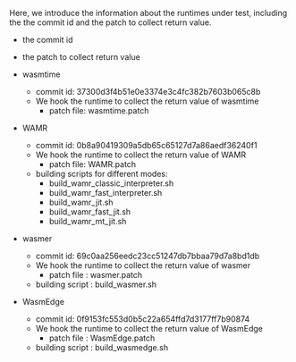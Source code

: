Here, we introduce the information about the runtimes under test, including the the commit id and the patch to collect return value.
  - the commit id
  - the patch to collect return value


- wasmtime
    - commit id: 37300d3f4b51e0e3374e3c4fc382b7603b065c8b
    - We hook the runtime to collect the return value of wasmtime
        - patch file: wasmtime.patch
-  WAMR
    - commit id: 0b8a90419309a5db65c65127d7a86aedf36240f1
    - We hook the runtime to collect the return value of WAMR
        - patch file: WAMR.patch
    - building scripts for different modes:
        - build_wamr_classic_interpreter.sh
        - build_wamr_fast_interpreter.sh
        - build_wamr_jit.sh
        - build_wamr_fast_jit.sh
        - build_wamr_mt_jit.sh
- wasmer
    - commit id: 69c0aa256eedc23cc51247db7bbaa79d7a8bd1db
    - We hook the runtime to collect the return value of wasmer
        - patch file        : wasmer.patch
    - building script       : build_wasmer.sh
- WasmEdge
    - commit id: 0f9153fc553d0b5c22a654ffd7d3177ff7b90874
    - We hook the runtime to collect the return value of WasmEdge
        - patch file        : WasmEdge.patch
    - building script       : build_wasmedge.sh
